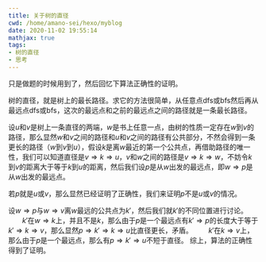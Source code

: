 ```yaml
---
title: 关于树的直径
cwd: /home/amano-sei/hexo/myblog
date: 2020-11-02 19:55:14
mathjax: true
tags:
- 树的直径
- 思考
---
```


只是做题的时候用到了，然后回忆下算法正确性的证明。

树的直径，就是树上的最长路径。求它的方法很简单，从任意点dfs或bfs然后再从最远点dfs或bfs，这次的最远点和之前的最远点之间的路径就是一条最长路径。

设$u$和$v$是树上一条直径的两端，$w$是书上任意一点，由树的性质一定存在$w$到$v$的路径，那么显然$w$和$v$之间的路径和$u$和$v$之间的路径有公共部分，不然会得到一条更长的路径（$w$到$v$到$u$），假设$k$是离$w$最近的第一个公共点，再借助路径的唯一性，我们可以知道直径是$v\Rightarrow k\Rightarrow u$，$v$和$w$之间的路径是$v\Rightarrow k\Rightarrow w$，不妨令$k$到$v$的距离大于等于$k$到$u$的距离，然后我们设$p$是从$w$出发的最远点，即$w\Rightarrow p$是从$w$出发的最远点。

若$p$就是$u$或$v$，那么显然已经证明了正确性，我们来证明$p$不是$u$或$v$的情况。

设$w\Rightarrow p$与$w\Rightarrow v$离$w$最远的公共点为$k'$，然后我们就$k'$的不同位置进行讨论。
　　$k'$在$w\Rightarrow k$上，并且不是$k$，那么由于$p$是一个最远点有$k'\Rightarrow p$的长度大于等于$k'\Rightarrow k\Rightarrow v$，那么显然$p\Rightarrow k'\Rightarrow k\Rightarrow u$比直径更长，矛盾。
　　$k'$在$k\Rightarrow v$上，那么由于$p$是一个最远点，那么有$p\Rightarrow k'\Rightarrow u$不短于直径。
综上，算法的正确性得到了证明。

